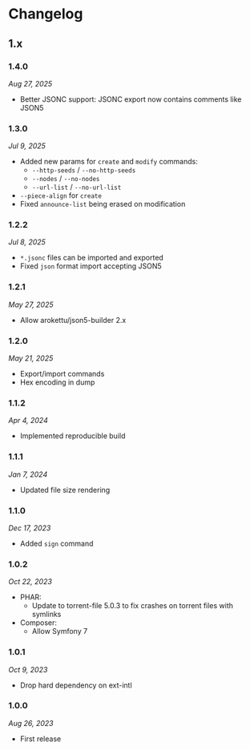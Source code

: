 # Changelog

## 1.x

### 1.4.0

*Aug 27, 2025*

* Better JSONC support: JSONC export now contains comments like JSON5

### 1.3.0

*Jul 9, 2025*

* Added new params for `create` and `modify` commands:
  * `--http-seeds` / `--no-http-seeds`
  * `--nodes` / `--no-nodes`
  * `--url-list` / `--no-url-list`
* ``--piece-align`` for `create`
* Fixed `announce-list` being erased on modification

### 1.2.2

*Jul 8, 2025*

* `*.jsonc` files can be imported and exported
* Fixed `json` format import accepting JSON5

### 1.2.1

*May 27, 2025*

* Allow arokettu/json5-builder 2.x

### 1.2.0

*May 21, 2025*

* Export/import commands
* Hex encoding in dump

### 1.1.2

*Apr 4, 2024*

* Implemented reproducible build

### 1.1.1

*Jan 7, 2024*

* Updated file size rendering

### 1.1.0

*Dec 17, 2023*

* Added ``sign`` command

### 1.0.2

*Oct 22, 2023*

* PHAR:
  * Update to torrent-file 5.0.3 to fix crashes on torrent files with symlinks
* Composer:
  * Allow Symfony 7

### 1.0.1

*Oct 9, 2023*

* Drop hard dependency on ext-intl

### 1.0.0

*Aug 26, 2023*

* First release
